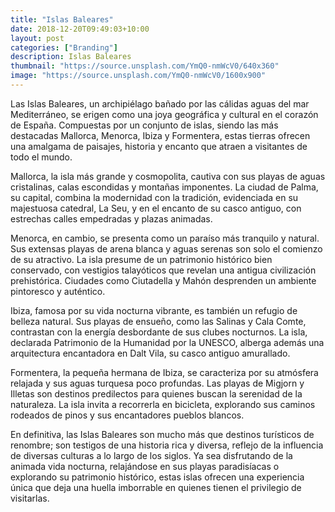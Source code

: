 ```yaml
---
title: "Islas Baleares"
date: 2018-12-20T09:49:03+10:00
layout: post
categories: ["Branding"]
description: Islas Baleares
thumbnail: "https://source.unsplash.com/YmQ0-nmWcV0/640x360"
image: "https://source.unsplash.com/YmQ0-nmWcV0/1600x900"
---
```



Las Islas Baleares, un archipiélago bañado por las cálidas aguas del mar Mediterráneo, se erigen como una joya geográfica y cultural en el corazón de España. Compuestas por un conjunto de islas, siendo las más destacadas Mallorca, Menorca, Ibiza y Formentera, estas tierras ofrecen una amalgama de paisajes, historia y encanto que atraen a visitantes de todo el mundo.

Mallorca, la isla más grande y cosmopolita, cautiva con sus playas de aguas cristalinas, calas escondidas y montañas imponentes. La ciudad de Palma, su capital, combina la modernidad con la tradición, evidenciada en su majestuosa catedral, La Seu, y en el encanto de su casco antiguo, con estrechas calles empedradas y plazas animadas.

Menorca, en cambio, se presenta como un paraíso más tranquilo y natural. Sus extensas playas de arena blanca y aguas serenas son solo el comienzo de su atractivo. La isla presume de un patrimonio histórico bien conservado, con vestigios talayóticos que revelan una antigua civilización prehistórica. Ciudades como Ciutadella y Mahón desprenden un ambiente pintoresco y auténtico.

Ibiza, famosa por su vida nocturna vibrante, es también un refugio de belleza natural. Sus playas de ensueño, como las Salinas y Cala Comte, contrastan con la energía desbordante de sus clubes nocturnos. La isla, declarada Patrimonio de la Humanidad por la UNESCO, alberga además una arquitectura encantadora en Dalt Vila, su casco antiguo amurallado.

Formentera, la pequeña hermana de Ibiza, se caracteriza por su atmósfera relajada y sus aguas turquesa poco profundas. Las playas de Migjorn y Illetas son destinos predilectos para quienes buscan la serenidad de la naturaleza. La isla invita a recorrerla en bicicleta, explorando sus caminos rodeados de pinos y sus encantadores pueblos blancos.

En definitiva, las Islas Baleares son mucho más que destinos turísticos de renombre; son testigos de una historia rica y diversa, reflejo de la influencia de diversas culturas a lo largo de los siglos. Ya sea disfrutando de la animada vida nocturna, relajándose en sus playas paradisíacas o explorando su patrimonio histórico, estas islas ofrecen una experiencia única que deja una huella imborrable en quienes tienen el privilegio de visitarlas.
